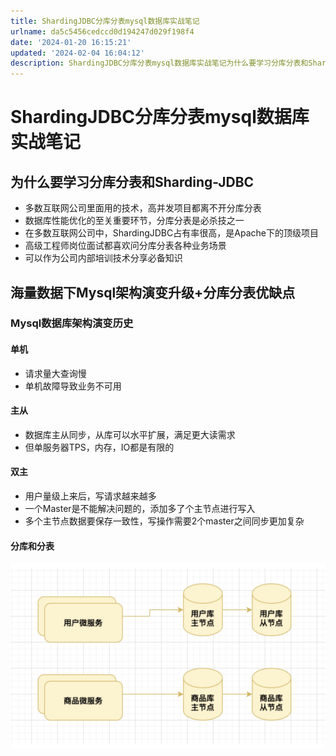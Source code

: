 ```yaml
---
title: ShardingJDBC分库分表mysql数据库实战笔记
urlname: da5c5456cedccd0d194247d029f198f4
date: '2024-01-20 16:15:21'
updated: '2024-02-04 16:04:12'
description: ShardingJDBC分库分表mysql数据库实战笔记为什么要学习分库分表和Sharding-JDBC 多数互联网公司里面用的技术，高并发项目都离不开分库分表  数据库性能优化的至关重要环节，分库分表是必杀技之一  在多数互联网公司中，ShardingJDBC占有率很高，是Apache下的顶...
---
```

# ShardingJDBC分库分表mysql数据库实战笔记

## 为什么要学习分库分表和Sharding-JDBC

-  多数互联网公司里面用的技术，高并发项目都离不开分库分表 
-  数据库性能优化的至关重要环节，分库分表是必杀技之一 
-  在多数互联网公司中，ShardingJDBC占有率很高，是Apache下的顶级项目 
-  高级工程师岗位面试都喜欢问分库分表各种业务场景 
-  可以作为公司内部培训技术分享必备知识 

## 海量数据下Mysql架构演变升级+分库分表优缺点

### Mysql数据库架构演变历史

#### 单机

-  请求量大查询慢 
-  单机故障导致业务不可用 

#### 主从

-  数据库主从同步，从库可以水平扩展，满足更大读需求 
-  但单服务器TPS，内存，IO都是有限的 

#### 双主

-  用户量级上来后，写请求越来越多 
-  一个Master是不能解决问题的，添加多了个主节点进行写入 
-  多个主节点数据要保存一致性，写操作需要2个master之间同步更加复杂 

#### 分库和分表

![](/images/e04a616c6263252d8077db9c69fcb5c1.png)
